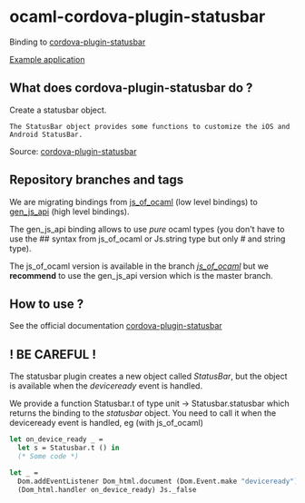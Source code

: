 # ocaml-cordova-plugin-statusbar

Binding to
[cordova-plugin-statusbar](https://github.com/apache/cordova-plugin-statusbar)

[Example
application](https://github.com/dannywillems/ocaml-cordova-plugin-statusbar-example)

## What does cordova-plugin-statusbar do ?

Create a statusbar object.
```
The StatusBar object provides some functions to customize the iOS and Android StatusBar.
```
Source: [cordova-plugin-statusbar](https://github.com/apache/cordova-plugin-statusbar)

## Repository branches and tags

We are migrating bindings from
[js_of_ocaml](https://github.com/ocsigen/js_of_ocaml) (low level bindings) to
[gen_js_api](https://github.com/lexifi/gen_js_api) (high level bindings).

The gen_js_api binding allows to use *pure* ocaml types (you don't have to use
the ## syntax from js_of_ocaml or Js.string type but only # and string type).

The js_of_ocaml version is available in the branch
[*js_of_ocaml*](https://github.com/dannywillems/ocaml-cordova-plugin-statusbar/tree/js_of_ocaml)
but we **recommend** to use the gen_js_api version which is the master branch.

## How to use ?

See the official documentation
[cordova-plugin-statusbar](https://github.com/apache/cordova-plugin-statusbar)

## ! BE CAREFUL !

The statusbar plugin creates a new object called *StatusBar*, but the object is
available when the *deviceready* event is handled.

We provide a function Statusbar.t of type unit -> Statusbar.statusbar which
returns the binding to the *statusbar* object. You need to call it when the
deviceready event is handled, eg (with js_of_ocaml)

```OCaml
let on_device_ready _ =
  let s = Statusbar.t () in
  (* Some code *)

let _ =
  Dom.addEventListener Dom_html.document (Dom.Event.make "deviceready")
  (Dom_html.handler on_device_ready) Js._false
```

